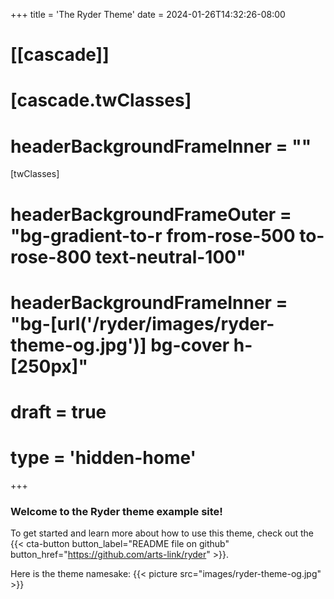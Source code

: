 +++
title = 'The Ryder Theme'
date = 2024-01-26T14:32:26-08:00
# [[cascade]]
#   [cascade.twClasses]
#     headerBackgroundFrameInner = ""

[twClasses]
  # headerBackgroundFrameOuter = "bg-gradient-to-r from-rose-500 to-rose-800 text-neutral-100"
  # headerBackgroundFrameInner = "bg-[url('/ryder/images/ryder-theme-og.jpg')] bg-cover h-[250px]"
# draft = true
# type = 'hidden-home'
+++ 

### Welcome to the Ryder theme example site!

To get started and learn more about how to use this theme, check out the {{< cta-button button_label="README file on github" button_href="https://github.com/arts-link/ryder" >}}.

<!--more-->

Here is the theme namesake:
  {{< picture src="images/ryder-theme-og.jpg" >}}
